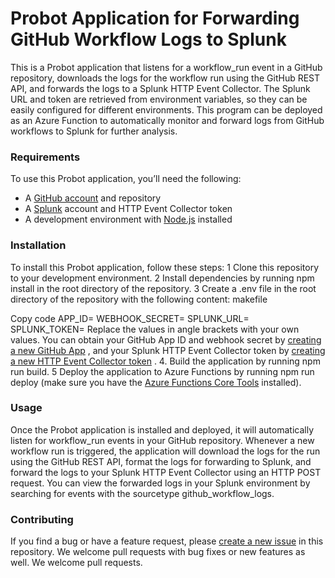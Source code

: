 # Probot Application for Forwarding GitHub Workflow Logs to Splunk
This is a Probot application that listens for a workflow_run event in a GitHub repository, downloads the logs for the workflow run using the GitHub REST API, and forwards the logs to a Splunk HTTP Event Collector. The Splunk URL and token are retrieved from environment variables, so they can be easily configured for different environments. This program can be deployed as an Azure Function to automatically monitor and forward logs from GitHub workflows to Splunk for further analysis.
### Requirements
To use this Probot application, you’ll need the following:
* A  [GitHub account](https://github.com/)  and repository
* A  [Splunk](https://www.splunk.com/)  account and HTTP Event Collector token
* A development environment with  [Node.js](https://nodejs.org/)  installed
### Installation
To install this Probot application, follow these steps:
1 Clone this repository to your development environment.
2 Install dependencies by running npm install in the root directory of the repository.
3 Create a .env file in the root directory of the repository with the following content:
makefile

Copy code
APP_ID=<your GitHub App ID> WEBHOOK_SECRET=<your GitHub App webhook secret> SPLUNK_URL=<your Splunk HTTP Event Collector URL> SPLUNK_TOKEN=<your Splunk HTTP Event Collector token>
Replace the values in angle brackets with your own values. You can obtain your GitHub App ID and webhook secret by  [creating a new GitHub App](https://docs.github.com/en/developers/apps/creating-a-github-app) , and your Splunk HTTP Event Collector token by  [creating a new HTTP Event Collector token](https://docs.splunk.com/Documentation/Splunk/8.2.2/Data/UsetheHTTPEventCollector) .
4. Build the application by running npm run build.
5 Deploy the application to Azure Functions by running npm run deploy (make sure you have the  [Azure Functions Core Tools](https://docs.microsoft.com/en-us/azure/azure-functions/functions-run-local)  installed).
### Usage
Once the Probot application is installed and deployed, it will automatically listen for workflow_run events in your GitHub repository. Whenever a new workflow run is triggered, the application will download the logs for the run using the GitHub REST API, format the logs for forwarding to Splunk, and forward the logs to your Splunk HTTP Event Collector using an HTTP POST request. You can view the forwarded logs in your Splunk environment by searching for events with the sourcetype github_workflow_logs.
### Contributing
If you find a bug or have a feature request, please  [create a new issue](https://github.com/enyil/splunk-for-actions/issues)  in this repository. We welcome pull requests with bug fixes or new features as well. We welcome pull requests.
